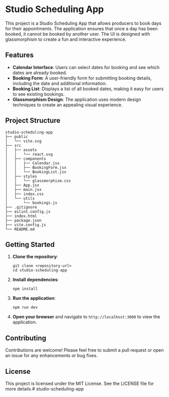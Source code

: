# Studio Scheduling App

This project is a Studio Scheduling App that allows producers to book days for their appointments. The application ensures that once a day has been booked, it cannot be booked by another user. The UI is designed with glassmorphism to create a fun and interactive experience.

## Features

- **Calendar Interface**: Users can select dates for booking and see which dates are already booked.
- **Booking Form**: A user-friendly form for submitting booking details, including the date and additional information.
- **Booking List**: Displays a list of all booked dates, making it easy for users to see existing bookings.
- **Glassmorphism Design**: The application uses modern design techniques to create an appealing visual experience.

## Project Structure

```
studio-scheduling-app
├── public
│   └── vite.svg
├── src
│   ├── assets
│   │   └── react.svg
│   ├── components
│   │   ├── Calendar.jsx
│   │   ├── BookingForm.jsx
│   │   └── BookingList.jsx
│   ├── styles
│   │   └── glassmorphism.css
│   ├── App.jsx
│   ├── main.jsx
│   ├── index.css
│   └── utils
│       └── bookings.js
├── .gitignore
├── eslint.config.js
├── index.html
├── package.json
├── vite.config.js
└── README.md
```

## Getting Started

1. **Clone the repository**:
   ```
   git clone <repository-url>
   cd studio-scheduling-app
   ```

2. **Install dependencies**:
   ```
   npm install
   ```

3. **Run the application**:
   ```
   npm run dev
   ```

4. **Open your browser** and navigate to `http://localhost:3000` to view the application.

## Contributing

Contributions are welcome! Please feel free to submit a pull request or open an issue for any enhancements or bug fixes.

## License

This project is licensed under the MIT License. See the LICENSE file for more details.#   s t u d i o - s c h e d u l i n g - a p p  
 